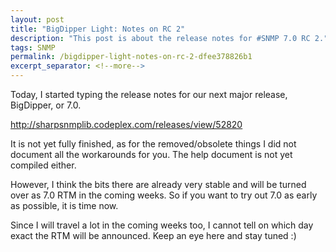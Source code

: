 ```yaml
---
layout: post
title: "BigDipper Light: Notes on RC 2"
description: "This post is about the release notes for #SNMP 7.0 RC 2."
tags: SNMP
permalink: /bigdipper-light-notes-on-rc-2-dfee378826b1
excerpt_separator: <!--more-->
---
```

Today, I started typing the release notes for our next major release, BigDipper, or 7.0.

http://sharpsnmplib.codeplex.com/releases/view/52820
<!--more-->

It is not yet fully finished, as for the removed/obsolete things I did not document all the workarounds for you. The help document is not yet compiled either.

However, I think the bits there are already very stable and will be turned over as 7.0 RTM in the coming weeks. So if you want to try out 7.0 as early as possible, it is time now.

Since I will travel a lot in the coming weeks too, I cannot tell on which day exact the RTM will be announced. Keep an eye here and stay tuned :)
